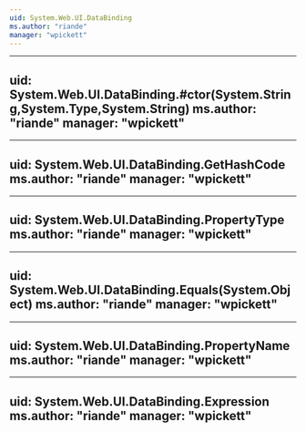 ```yaml
---
uid: System.Web.UI.DataBinding
ms.author: "riande"
manager: "wpickett"
---
```


---
uid: System.Web.UI.DataBinding.#ctor(System.String,System.Type,System.String)
ms.author: "riande"
manager: "wpickett"
---

---
uid: System.Web.UI.DataBinding.GetHashCode
ms.author: "riande"
manager: "wpickett"
---

---
uid: System.Web.UI.DataBinding.PropertyType
ms.author: "riande"
manager: "wpickett"
---

---
uid: System.Web.UI.DataBinding.Equals(System.Object)
ms.author: "riande"
manager: "wpickett"
---

---
uid: System.Web.UI.DataBinding.PropertyName
ms.author: "riande"
manager: "wpickett"
---

---
uid: System.Web.UI.DataBinding.Expression
ms.author: "riande"
manager: "wpickett"
---

